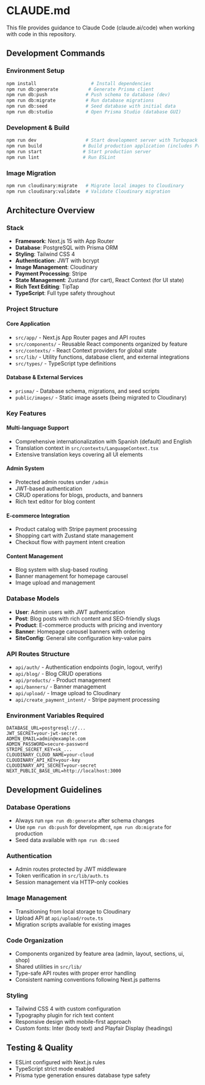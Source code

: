 # CLAUDE.md

This file provides guidance to Claude Code (claude.ai/code) when working with code in this repository.

## Development Commands

### Environment Setup
```bash
npm install                    # Install dependencies
npm run db:generate           # Generate Prisma client
npm run db:push              # Push schema to database (dev)
npm run db:migrate           # Run database migrations
npm run db:seed              # Seed database with initial data
npm run db:studio            # Open Prisma Studio (database GUI)
```

### Development & Build
```bash
npm run dev                  # Start development server with Turbopack
npm run build               # Build production application (includes Prisma generate)
npm run start               # Start production server
npm run lint                # Run ESLint
```

### Image Migration
```bash
npm run cloudinary:migrate   # Migrate local images to Cloudinary
npm run cloudinary:validate  # Validate Cloudinary migration
```

## Architecture Overview

### Stack
- **Framework**: Next.js 15 with App Router
- **Database**: PostgreSQL with Prisma ORM
- **Styling**: Tailwind CSS 4
- **Authentication**: JWT with bcrypt
- **Image Management**: Cloudinary
- **Payment Processing**: Stripe
- **State Management**: Zustand (for cart), React Context (for UI state)
- **Rich Text Editing**: TipTap
- **TypeScript**: Full type safety throughout

### Project Structure

#### Core Application
- `src/app/` - Next.js App Router pages and API routes
- `src/components/` - Reusable React components organized by feature
- `src/contexts/` - React Context providers for global state
- `src/lib/` - Utility functions, database client, and external integrations
- `src/types/` - TypeScript type definitions

#### Database & External Services
- `prisma/` - Database schema, migrations, and seed scripts
- `public/images/` - Static image assets (being migrated to Cloudinary)

### Key Features

#### Multi-language Support
- Comprehensive internationalization with Spanish (default) and English
- Translation context in `src/contexts/LanguageContext.tsx`
- Extensive translation keys covering all UI elements

#### Admin System
- Protected admin routes under `/admin`
- JWT-based authentication
- CRUD operations for blogs, products, and banners
- Rich text editor for blog content

#### E-commerce Integration
- Product catalog with Stripe payment processing
- Shopping cart with Zustand state management
- Checkout flow with payment intent creation

#### Content Management
- Blog system with slug-based routing
- Banner management for homepage carousel
- Image upload and management

### Database Models
- **User**: Admin users with JWT authentication
- **Post**: Blog posts with rich content and SEO-friendly slugs
- **Product**: E-commerce products with pricing and inventory
- **Banner**: Homepage carousel banners with ordering
- **SiteConfig**: General site configuration key-value pairs

### API Routes Structure
- `api/auth/` - Authentication endpoints (login, logout, verify)
- `api/blog/` - Blog CRUD operations
- `api/products/` - Product management
- `api/banners/` - Banner management
- `api/upload/` - Image upload to Cloudinary
- `api/create_payment_intent/` - Stripe payment processing

### Environment Variables Required
```
DATABASE_URL=postgresql://...
JWT_SECRET=your-jwt-secret
ADMIN_EMAIL=admin@example.com
ADMIN_PASSWORD=secure-password
STRIPE_SECRET_KEY=sk_...
CLOUDINARY_CLOUD_NAME=your-cloud
CLOUDINARY_API_KEY=your-key
CLOUDINARY_API_SECRET=your-secret
NEXT_PUBLIC_BASE_URL=http://localhost:3000
```

## Development Guidelines

### Database Operations
- Always run `npm run db:generate` after schema changes
- Use `npm run db:push` for development, `npm run db:migrate` for production
- Seed data available with `npm run db:seed`

### Authentication
- Admin routes protected by JWT middleware
- Token verification in `src/lib/auth.ts`
- Session management via HTTP-only cookies

### Image Management
- Transitioning from local storage to Cloudinary
- Upload API at `api/upload/route.ts`
- Migration scripts available for existing images

### Code Organization
- Components organized by feature area (admin, layout, sections, ui, shop)
- Shared utilities in `src/lib/`
- Type-safe API routes with proper error handling
- Consistent naming conventions following Next.js patterns

### Styling
- Tailwind CSS 4 with custom configuration
- Typography plugin for rich text content
- Responsive design with mobile-first approach
- Custom fonts: Inter (body text) and Playfair Display (headings)

## Testing & Quality
- ESLint configured with Next.js rules
- TypeScript strict mode enabled
- Prisma type generation ensures database type safety